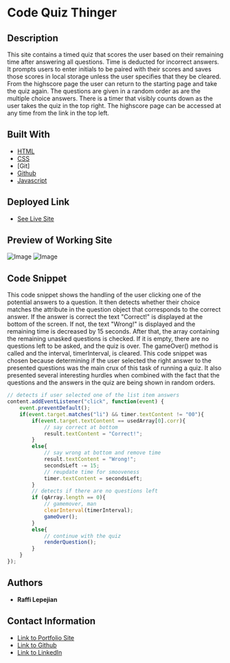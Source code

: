 # Code Quiz Thinger

## Description

This site contains a timed quiz that scores the user based on their remaining time after answering all questions. Time is deducted for incorrect answers. It prompts users to enter initials to be paired with their scores and saves those scores in local storage unless the user specifies that they be cleared. From the highscore page the user can return to the starting page and take the quiz again. The questions are given in a random order as are the multiple choice answers. There is a timer that visibly counts down as the user takes the quiz in the top right. The highscore page can be accessed at any time from the link in the top left.

## Built With

* [HTML](https://developer.mozilla.org/en-US/docs/Web/HTML)
* [CSS](https://developer.mozilla.org/en-US/docs/Web/CSS)
* [Git]
* [Github](https://github.com/)
* [Javascript](https://www.javascript.com/)

## Deployed Link

* [See Live Site](https://rslepejian.github.io/code-quiz/)

## Preview of Working Site

![Image]()
![Image]()

## Code Snippet
This code snippet shows the handling of the user clicking one of the potential answers to a question. It then detects whether their choice matches the attribute in the question object that corresponds to the correct answer. If the answer is correct the text "Correct!" is displayed at the bottom of the screen. If not, the text "Wrong!" is displayed and the remaining time is decreased by 15 seconds. After that, the array containing the remaining unasked questions is checked. If it is empty, there are no questions left to be asked, and the quiz is over. The gameOver() method is called and the interval, timerInterval, is cleared. This code snippet was chosen because determining if the user selected the right answer to the presented questions was the main crux of this task of running a quiz. It also presented several interesting hurdles when combined with the fact that the questions and the answers in the quiz are being shown in random orders.

```javascript
// detects if user selected one of the list item answers
content.addEventListener("click", function(event) {
    event.preventDefault();
    if(event.target.matches("li") && timer.textContent != "00"){
        if(event.target.textContent == usedArray[0].corr){
            // say correct at bottom
            result.textContent = "Correct!";
        }
        else{
            // say wrong at bottom and remove time
            result.textContent = "Wrong!";
            secondsLeft -= 15;
            // reupdate time for smooveness
            timer.textContent = secondsLeft;
        }
        // detects if there are no questions left
        if (qArray.length == 0){
            // gamemover, man
            clearInterval(timerInterval);
            gameOver();
        }
        else{
            // continue with the quiz
            renderQuestion();
        }
    }
});
```

## Authors

* **Raffi Lepejian** 

## Contact Information

- [Link to Portfolio Site](#)
- [Link to Github](https://github.com/rslepejian)
- [Link to LinkedIn](https://linkedin.com/in/raffi-lepejian-071876153)